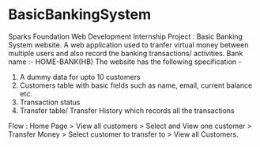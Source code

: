 # BasicBankingSystem

Sparks Foundation Web Development Internship Project : Basic Banking System website.
A web application used to tranfer virtual money between multiple users and also record the banking transactions/ activities.
Bank name :- HOME-BANK(HB)
The website has the following specification -

1. A dummy data for upto 10 customers
2. Customers table with basic fields such as name, email, current balance etc.
3. Transaction status
4. Transfer table/ Transfer History which records all the transactions

Flow : Home Page > View all customers > Select and View one customer > Transfer Money > Select customer to transfer to > View all Customers.
